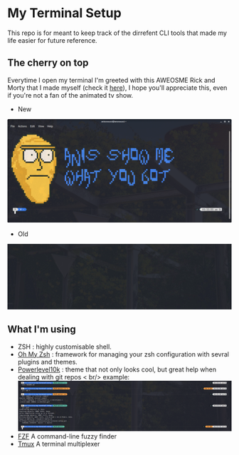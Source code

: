 # My Terminal Setup

This repo is for meant to keep track of the dirrefent CLI tools that made my life easier for future reference.

## The cherry on top

Everytime I open my terminal I'm greeted with this AWEOSME Rick and Morty that I made myself (check it [here](startup)), I hope you'll appreciate this, even if you're not a fan of the animated tv show.

- New

![New screenshot](img/latest.png)

- Old

![Terminal screenshot](img/screenshot.gif)

## What I'm using

- ZSH : highly customisable shell.
- [Oh My Zsh](https://github.com/ohmyzsh/ohmyzsh) : framework for managing your zsh configuration with sevral plugins and themes.
- [Powerlevel10k](https://github.com/romkatv/powerlevel10k) : theme that not only looks cool, but great help when dealing with git repos < br/>
  example:
  ![Git example](img/zsh.png)
- [FZF](https://github.com/junegunn/fzf) A command-line fuzzy finder
- [Tmux](https://github.com/tmux/tmux/wiki) A terminal multiplexer
